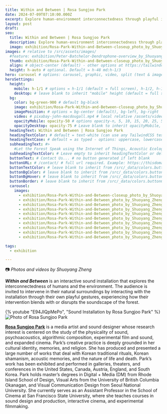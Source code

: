 ```yaml
---
title: Within and Between | Rosa Sungjoo Park
date: 2024-07-09T07:10:00.000Z
excerpt: Explore human-environment interconnectedness through playful interaction.
layout: post
draft:
seo:
  title: Within and Between | Rosa Sungjoo Park
  description: Explore human-environment interconnectedness through playful interaction.
  image: exhibition/Rosa-Park-Within-and-Between-closeup_photo_by_Shuoyang_Zheng.jpg
images: # relative to /src/assets/images/
  #feature: exhibition/Peter-Batchelor-Dendrophone-overview_by_Shuoyang_Zheng.jpg
  thumb: exhibition/Rosa-Park-Within-and-Between-closeup_photo_by_Shuoyang_Zheng.jpg
  align: # object-center (default) - other options at https://tailwindcss.com/docs/object-position
  height: h-auto # optional. Default = h-48 md:h-1/3
hero: carousel # options: carousel, graphic, video, split (text & image)
heroSettings:
  height:
    mobile: h-1/1 # options = h-1/1 (default = full screen), h-1/2, h-1/3, h-3/4, h-9/10, h-48 (12rem, 192px), h-56 (14rem, 224px), h-64 (16rem, 256px)
    desktop: # leave blank to inherit "mobile" height (default = full screen)
  bg:
    color: bg-green-900 # default bg-black
    image: exhibition/Rosa-Park-Within-and-Between-closeup_photo_by_Shuoyang_Zheng.jpg # relative to /assets/images/
    imagePosition: # options = bg-center (default), bg-left, bg-right
    video: # pixabay-john-macdougall.mp4 # local relative /assets/video/, or full https://... if remote?
    opacityMobile: opacity-50 # options opacity-n, 5, 10, 15, 20, 25, 50, 75, 100 (default)
    opacityDesktop: opacity-75 # Leave blank to inherit opacityMobile, use same options as opacityMobile
  headingText: Within and Between | Rosa Sungjoo Park
  headingTextColor: # default = text-white (can use any TailwindCSS text-[color]-[xxx])
  headingTextCase: # default = as typed - options: uppercase, lowercase, capitalize
  subheadingText: #>
    #Let the Forest Speak using the Internet of Things, Acoustic Ecology and Creative AI<br /><span style="color:grey">AHRC-funded project (2023-25) : AH/X011585/1</span>
  subheadingTextColor: # Leave empty to inherit headingTextColor or default (text-white) or use any text-[color]-[xxx]
  buttonText: # Contact Us... # no button generated if left blank
  buttonURL: # /contact/ # full url required. Example: https://thisdomain.com/somepage/
  buttonTextColor: # leave blank to inherit from /src/_data/colors.buttonCustom or buttonDefault
  buttonBgColor: # leave blank to inherit from /src/_data/colors.buttonCustom.bg or buttonDefault.bg
  buttonBgHover: # leave blank to inherit from /src/_data/colors.buttonCustom.bgHover or buttonDefault.bgHover
  buttonBorder: # leave blank to inherit from /src/_data/colors.buttonCustom.border or buttonDefault.border
  carousel:
    images:
      - exhibition/Rosa-Park-Within-and-Between-closeup_photo_by_Shuoyang_Zheng.jpg
      - exhibition/Rosa-Park-Within-and-Between_photo_by_Shuoyang_Zheng_1.jpg    
      - exhibition/Rosa-Park-Within-and-Between_photo_by_Shuoyang_Zheng_2.jpg
      - exhibition/Rosa-Park-Within-and-Between_photo_by_Shuoyang_Zheng_3.jpg    
      - exhibition/Rosa-Park-Within-and-Between_photo_by_Shuoyang_Zheng_4.jpg
      - exhibition/Rosa-Park-Within-and-Between_photo_by_Shuoyang_Zheng_5.jpg    
      - exhibition/Rosa-Park-Within-and-Between_photo_by_Shuoyang_Zheng_6.jpg
      - exhibition/Rosa-Park-Within-and-Between_photo_by_Shuoyang_Zheng_7.jpg    
      - exhibition/Rosa-Park-Within-and-Between_photo_by_Shuoyang_Zheng_8.jpg
      - exhibition/Rosa-Park-Within-and-Between_photo_by_Shuoyang_Zheng_9.jpg

tags:
  - exhibition 

---
```


:camera: *Photos and videos by Shuoyang Zheng*

***Within and Between*** is an interactive sound installation that explores the interconnectedness of humans and the environment. The audience is invited to intervene in their natural surroundings by interacting with the installation through their own playful gestures, experiencing how their intervention blends with or disrupts the soundscape of the forest.

<div class="mt-4 mb-4">
{% youtube "E94JIQpMePo", "Sound Installation by Rosa Sungjoo Park" %}
</div>

<div class="bg-gray-200 p-4 mt-4 mb-4">

<img class="h-48 rounded-full mt-2 mr-2 float-left " src="/assets/images/authors/rosa-sungjoo-park.jpg" alt="Photo of Rosa Sungjoo Park">

[**Rosa Sungjoo Park**](/2024/05/26/meet-the-artists-rosa-sungjoo-park/) is a media artist and sound designer whose research interest is centered on the study of the physicality of sound, psychoacoustics, algorithmic composition, experimental film and sound, and expanded cinema. Park’s creative practice is deeply grounded in her cultural identity, memories, and religion. She has produced and presented a large number of works that deal with Korean traditional rituals, Korean shamanism, acoustic memories, and the nature of life and death. Park’s work has been exhibited and performed in galleries, theaters, and conferences in the United States, Canada, Austria, England, and South Korea. Park holds master’s degrees in Digital + Media (DM) from Rhode Island School of Design, Visual Arts from the University of British Columbia Okanagan, and Visual Communication Design from Seoul National University. She currently serves as an Assistant Professor in the School of Cinema at San Francisco State University, where she teaches courses in sound design and production, interactive cinema, and experimental filmmaking.

</div>







